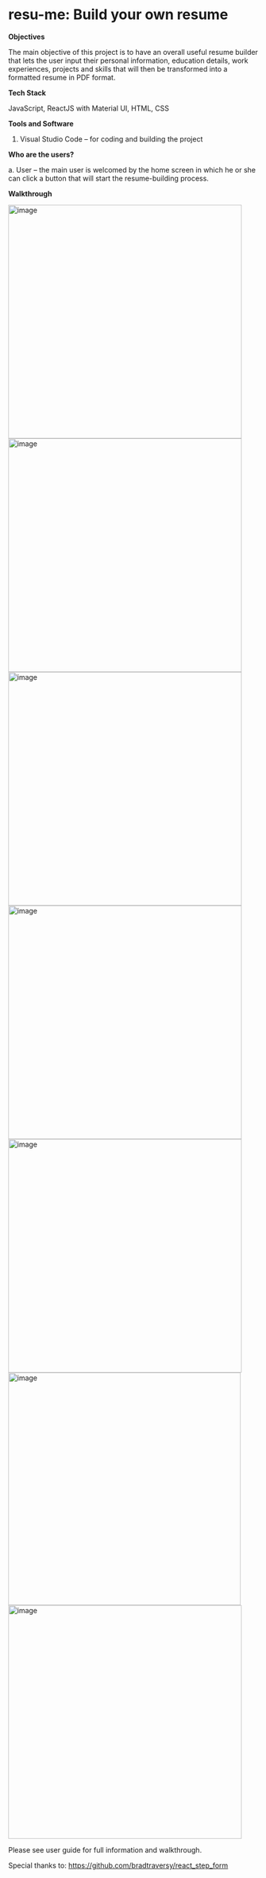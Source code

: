 # resu-me: Build your own resume

**Objectives**

The main objective of this project is to have an overall useful resume builder that lets the user input their personal information, education details, work experiences, projects and skills that will then be transformed into a formatted resume in PDF format. 


**Tech Stack**

JavaScript, ReactJS with Material UI, HTML, CSS 
 

**Tools and Software**

1.	Visual Studio Code – for coding and building the project


**Who are the users?**

a.	User – the main user is welcomed by the home screen in which he or she can click a button that will start the resume-building process.


**Walkthrough**

<img width="470" alt="image" src="https://user-images.githubusercontent.com/102867575/173712353-16d39d37-b6e4-4016-9628-33f3725e5411.png">

<img width="470" alt="image" src="https://user-images.githubusercontent.com/102867575/173712369-c1384d8d-2f0b-46a2-83d6-5c8f215c76ee.png">

<img width="470" alt="image" src="https://user-images.githubusercontent.com/102867575/173712385-b29541b7-c8de-41d6-b936-92079981df3d.png">

<img width="470" alt="image" src="https://user-images.githubusercontent.com/102867575/173712392-4c64e65d-7fc9-45f1-b851-1ab7a962e569.png">

<img width="470" alt="image" src="https://user-images.githubusercontent.com/102867575/173712403-50f3d7cf-6ada-4baa-b0de-2d446632cb4d.png">

<img width="468" alt="image" src="https://user-images.githubusercontent.com/102867575/173712415-c177371f-46d4-48e6-a33f-7c7f24b3e1b8.png">

<img width="470" alt="image" src="https://user-images.githubusercontent.com/102867575/173712433-6dc559e7-26dc-43c8-a3ad-0a54a56dc118.png">

Please see user guide for full information and walkthrough.

Special thanks to: https://github.com/bradtraversy/react_step_form



